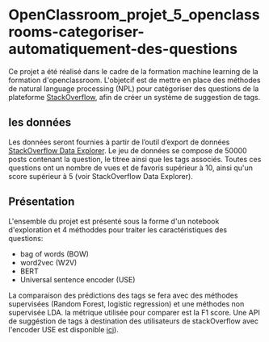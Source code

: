 #  OpenClassroom_projet_5_openclassrooms-categoriser-automatiquement-des-questions

Ce projet a été réalisé dans le cadre de la formation machine learning de la formation d'openclassroom.
L'objetcif est de mettre en place des méthodes de natural language processing (NPL) pour catégoriser des questions de la plateforme [StackOverflow](https://stackoverflow.com/), afin de créer un système de suggestion de tags.
## les données
Les données seront fournies à partir de l’outil d’export de données  [StackOverflow Data Explorer](https://data.stackexchange.com/stackoverflow/query/new). Le jeu de données se compose de 50000 posts contenant la question, le titree ainsi que les tags associés. Toutes ces questions ont un nombre de vues et de favoris supérieur à 10, ainsi qu'un score supérieur à 5 (voir StackOverflow Data Explorer).
## Présentation
L'ensemble du projet est présenté sous la forme d'un notebook d'exploration et 4 méthoddes pour traiter les caractéristiques des questions:
 - bag of words (BOW)
 -  word2vec (W2V)
 - BERT
 -  Universal sentence encoder (USE)

La comparaison des prédictions des tags se fera avec des méthodes supervisées (Random Forest, logistic regression) et une méthodes non supervisée LDA. 
la métrique utilisée pour comparer  est la F1 score.
 Une API de suggéstion de tags à destination des utilisateurs de stackOverflow avec l'encoder USE est disponible [ici](https://github.com/thomasnicolazo/webapp_Stackoverflow_Question_Classification)).
 

